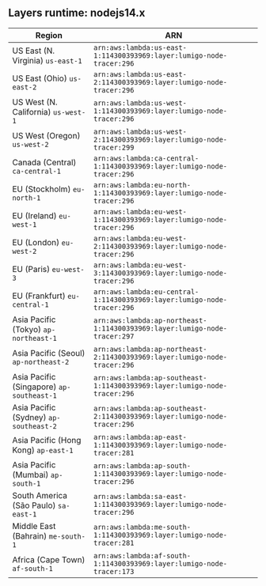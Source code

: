 Layers runtime: nodejs14.x
----
| Region | ARN |
| --- | --- |
|US East (N. Virginia)  `us-east-1`|`arn:aws:lambda:us-east-1:114300393969:layer:lumigo-node-tracer:296`|
|US East (Ohio)  `us-east-2`|`arn:aws:lambda:us-east-2:114300393969:layer:lumigo-node-tracer:296`|
|US West (N. California)  `us-west-1`|`arn:aws:lambda:us-west-1:114300393969:layer:lumigo-node-tracer:296`|
|US West (Oregon)  `us-west-2`|`arn:aws:lambda:us-west-2:114300393969:layer:lumigo-node-tracer:299`|
|Canada (Central)  `ca-central-1`|`arn:aws:lambda:ca-central-1:114300393969:layer:lumigo-node-tracer:296`|
|EU (Stockholm)  `eu-north-1`|`arn:aws:lambda:eu-north-1:114300393969:layer:lumigo-node-tracer:296`|
|EU (Ireland)  `eu-west-1`|`arn:aws:lambda:eu-west-1:114300393969:layer:lumigo-node-tracer:296`|
|EU (London)  `eu-west-2`|`arn:aws:lambda:eu-west-2:114300393969:layer:lumigo-node-tracer:296`|
|EU (Paris)  `eu-west-3`|`arn:aws:lambda:eu-west-3:114300393969:layer:lumigo-node-tracer:296`|
|EU (Frankfurt)  `eu-central-1`|`arn:aws:lambda:eu-central-1:114300393969:layer:lumigo-node-tracer:296`|
|Asia Pacific (Tokyo)  `ap-northeast-1`|`arn:aws:lambda:ap-northeast-1:114300393969:layer:lumigo-node-tracer:297`|
|Asia Pacific (Seoul)  `ap-northeast-2`|`arn:aws:lambda:ap-northeast-2:114300393969:layer:lumigo-node-tracer:296`|
|Asia Pacific (Singapore)  `ap-southeast-1`|`arn:aws:lambda:ap-southeast-1:114300393969:layer:lumigo-node-tracer:296`|
|Asia Pacific (Sydney)  `ap-southeast-2`|`arn:aws:lambda:ap-southeast-2:114300393969:layer:lumigo-node-tracer:296`|
|Asia Pacific (Hong Kong)  `ap-east-1`|`arn:aws:lambda:ap-east-1:114300393969:layer:lumigo-node-tracer:281`|
|Asia Pacific (Mumbai)  `ap-south-1`|`arn:aws:lambda:ap-south-1:114300393969:layer:lumigo-node-tracer:296`|
|South America (São Paulo)  `sa-east-1`|`arn:aws:lambda:sa-east-1:114300393969:layer:lumigo-node-tracer:296`|
|Middle East (Bahrain)  `me-south-1`|`arn:aws:lambda:me-south-1:114300393969:layer:lumigo-node-tracer:281`|
|Africa (Cape Town)  `af-south-1`|`arn:aws:lambda:af-south-1:114300393969:layer:lumigo-node-tracer:173`|

